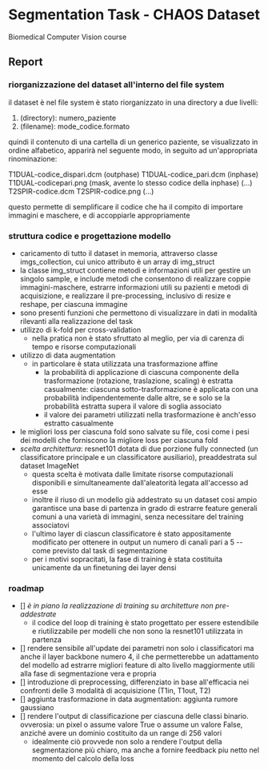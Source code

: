 # Segmentation Task - CHAOS Dataset 
Biomedical Computer Vision course

## Report
### riorganizzazione del dataset all'interno del file system
il dataset è nel file system è stato riorganizzato in una directory a due livelli:
1. (directory): numero_paziente
2. (filename): mode_codice.formato

quindi il contenuto di una cartella di un generico paziente, se visualizzato in ordine alfabetico, apparirà nel seguente modo, in seguito ad un'appropriata rinominazione:

T1DUAL-codice_dispari.dcm (outphase)
T1DUAL-codice_pari.dcm (inphase)
T1DUAL-codicepari.png (mask, avente lo stesso codice della inphase)
(...)
T2SPIR-codice.dcm
T2SPIR-codice.png
(...)

questo permette di semplificare il codice che ha il compito di importare immagini e maschere, e di accoppiarle appropriamente

### struttura codice e progettazione modello
- caricamento di tutto il dataset in memoria, attraverso classe imgs_collection, cui unico attributo è un array di img_struct
- la classe img_struct contiene metodi e informazioni utili per gestire un singolo sample, e include metodi che consentono di realizzare coppie immagini-maschere, estrarre informazioni utili su pazienti e metodi di acquisizione, e realizzare il pre-processing, inclusivo di resize e reshape, per ciascuna immagine
- sono presenti funzioni che permettono di visualizzare in dati in modalità rilevanti alla realizzazione del task
- utilizzo di k-fold per cross-validation
  - nella pratica non è stato sfruttato al meglio, per via di carenza di tempo e risorse computazionali
- utilizzo di data augmentation
  - in particolare è stata utilizzata una trasformazione affine
    - la probabilità di applicazione di ciascuna componente della trasformazione (rotazione, traslazione, scaling) è estratta casualmente: ciascuna sotto-trasformazione è applicata con una probabilità indipendentemente dalle altre, se e solo se la probabilità estratta supera il valore di soglia associato
    - il valore dei parametri utilizzati nella trasformazione è anch'esso estratto casualmente
- le migliori loss per ciascuna fold sono salvate su file, cosi come i pesi dei modelli che forniscono la migliore loss per ciascuna fold
- *scelta architettura*: resnet101 dotata di due porzione fully connected (un classificatore principale e un classificatore ausiliario), preaddestrata sul dataset ImageNet
  - questa scelta è motivata dalle limitate risorse computazionali disponibili e simultaneamente dall'aleatorità legata all'accesso ad esse
  - inoltre il riuso di un modello già addestrato su un dataset cosi ampio garantisce una base di partenza in grado di estrarre feature generali comuni a una varietà di immagini, senza necessitare del training associatovi
  - l'ultimo layer di ciascun classificatore è stato appositamente modificato per ottenere in output un numero di canali pari a 5 -- come previsto dal task di segmentazione 
  - per i motivi sopracitati, la fase di training è stata costituita unicamente da un finetuning dei layer densi

### roadmap
- [] *è in piano la realizzazione di training su architetture non pre-addestrate*
  - il codice del loop di training è stato progettato per essere estendibile e riutilizzabile per modelli che non sono la resnet101 utilizzata in partenza
- [] rendere sensibile all'update dei parametri non solo i classificatori ma anche il layer backbone numero 4, il che permetterebbe un adattamento del modello ad estrarre migliori feature di alto livello maggiormente utili alla fase di segmentazione vera e propria
- [] introduzione di preprocessing, differenziato in base all'efficacia nei confronti delle 3 modalità di acquisizione (T1in, T1out, T2)
- [] aggiunta trasformazione in data augmentation: aggiunta rumore gaussiano
- [] rendere l'output di classificazione per ciascuna delle classi binario. ovverosia: un pixel o assume valore True o assume un valore False, anziché avere un dominio costituito da un range di 256 valori
  - idealmente ciò provvede non solo a rendere l'output della segmentazione più chiaro, ma anche a fornire feedback piu netto nel momento del calcolo della loss

